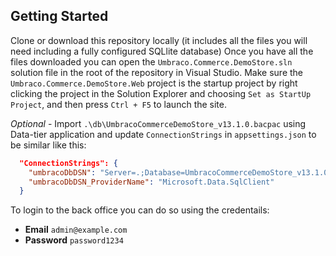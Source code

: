 ## Getting Started

Clone or download this repository locally (it includes all the files you will need including a fully configured SQLlite database)
Once you have all the files downloaded you can open the `Umbraco.Commerce.DemoStore.sln` solution file in the root of the repository in Visual Studio. Make sure the `Umbraco.Commerce.DemoStore.Web` project is the startup project by right clicking the project in the Solution Explorer and choosing `Set as StartUp Project`, and then press `Ctrl + F5` to launch the site.

*Optional* - Import `.\db\UmbracoCommerceDemoStore_v13.1.0.bacpac` using Data-tier application and update `ConnectionStrings` in `appsettings.json` to be similar like this:
```json
  "ConnectionStrings": {
    "umbracoDbDSN": "Server=.;Database=UmbracoCommerceDemoStore_v13.1.0;User Id={your_db_username};Password={your_db_password};TrustServerCertificate=true;",
    "umbracoDbDSN_ProviderName": "Microsoft.Data.SqlClient"
  }
```

To login to the back office you can do so using the credentails:

* **Email** `admin@example.com`
* **Password** `password1234`

